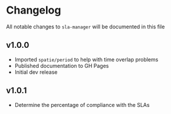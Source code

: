 # Changelog

All notable changes to `sla-manager` will be documented in this file

## v1.0.0

- Imported `spatie/period` to help with time overlap problems
- Published documentation to GH Pages
- Initial dev release

## v1.0.1

- Determine the percentage of compliance with the SLAs

